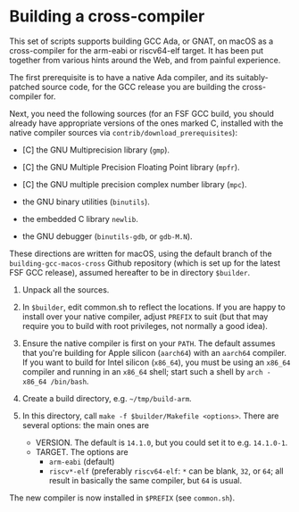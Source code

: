 # Building a cross-compiler #

This set of scripts supports building GCC Ada, or GNAT, on macOS as a cross-compiler for the arm-eabi or riscv64-elf target. It has been put together from various hints around the Web, and from painful experience.

The first prerequisite is to have a native Ada compiler, and its suitably-patched source code, for the GCC release you are building the cross-compiler for.

Next, you need the following sources (for an FSF GCC build, you should already have appropriate versions of the ones marked C, installed with the native compiler sources via `contrib/download_prerequisites`):

* [C] the GNU Multiprecision library (`gmp`).

* [C] the GNU Multiple Precision Floating Point library (`mpfr`).

* [C] the GNU multiple precision complex number library (`mpc`).

* the GNU binary utilities (`binutils`).

* the embedded C library `newlib`.

* the GNU debugger (`binutils-gdb`, or `gdb-M.N`).

These directions are written for macOS, using the default branch of the `building-gcc-macos-cross` Github repository (which is set up for the latest FSF GCC release), assumed hereafter to be in directory `$builder`.

1. Unpack all the sources.

1. In `$builder`, edit common.sh to reflect the locations. If you are happy to install over your native compiler, adjust `PREFIX` to suit (but that may require you to build with root privileges, not normally a good idea).

1. Ensure the native compiler is first on your `PATH`. The default assumes that you're building for Apple silicon (`aarch64`) with an `aarch64` compiler. If you want to build for Intel silicon (`x86_64`), you must be using an `x86_64` compiler and running in an `x86_64` shell; start such a shell by `arch -x86_64 /bin/bash`.

1. Create a build directory, e.g. `~/tmp/build-arm`.

1. In this directory, call `make -f $builder/Makefile <options>`. There are several options: the main ones are
   * VERSION. The default is `14.1.0`, but you could set it to e.g. `14.1.0-1`.
   * TARGET. The options are
       * `arm-eabi` (default)
       * `riscv*-elf` (preferably `riscv64-elf`: `*` can be blank, `32`, or `64`; all result in basically the same compiler, but `64` is usual.

The new compiler is now installed in `$PREFIX` (see `common.sh`).
